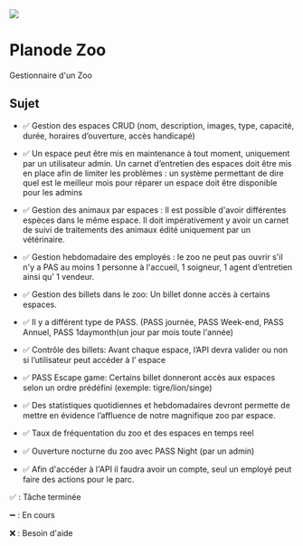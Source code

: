 <img src="https://image.noelshack.com/fichiers/2021/16/7/1619372439-home.jpg">

# Planode Zoo
Gestionnaire d'un Zoo

## Sujet

+ ✅ Gestion des espaces CRUD (nom, description, images, type, capacité, durée, horaires d’ouverture, accès
handicapé)

+ ✅ Un espace peut être mis en maintenance à tout moment, uniquement par un utilisateur admin. Un carnet
d’entretien des espaces doit être mis en place afin de limiter les problèmes : un système permettant de dire
quel est le meilleur mois pour réparer un espace doit être disponible pour les admins

+ ✅ Gestion des animaux par espaces : Il est possible d'avoir différentes espèces dans le même espace. Il doit
impérativement y avoir un carnet de suivi de traitements des animaux édité uniquement par un vétérinaire.

+ ✅ Gestion hebdomadaire des employés : le zoo ne peut pas ouvrir s'il n'y a PAS au moins 1 personne à
l'accueil, 1 soigneur, 1 agent d’entretien ainsi qu’ 1 vendeur.

+ ✅ Gestion des billets dans le zoo: Un billet donne accès à certains espaces.

 -  ✅ Il y a différent type de PASS. (PASS journée, PASS Week-end, PASS Annuel, PASS 1daymonth(un jour
par mois toute l'année)

 -  ✅ Contrôle des billets: Avant chaque espace, l’API devra valider ou non si l’utilisateur peut accéder à l’
espace

 - ✅ PASS Escape game: Certains billet donneront accès aux espaces selon un ordre prédéfini (exemple:
tigre/lion/singe)

+ ✅ Des statistiques quotidiennes et hebdomadaires devront permette de mettre en évidence l’affluence de
notre magnifique zoo par espace.

+ ✅ Taux de fréquentation du zoo et des espaces en temps reel

+ ✅ Ouverture nocturne du zoo avec PASS Night (par un admin)

+ ✅ Afin d'accéder à l'API il faudra avoir un compte, seul un employé peut faire des actions pour le parc.

✅ : Tâche terminée

➖ : En cours

❌ : Besoin d'aide
